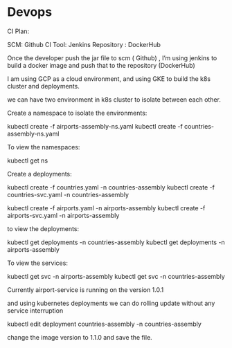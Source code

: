 # Devops

CI Plan:

SCM: Github
CI Tool: Jenkins
Repository : DockerHub

Once the developer push the jar file to scm ( Github) , I’m using jenkins to build a docker image and push that to the 
repository (DockerHub)

I am using GCP as a cloud environment, and using GKE to build the k8s cluster and deployments.

we can have two environment in k8s cluster to isolate between each other.

Create a namespace to isolate the environments:

kubectl create -f airports-assembly-ns.yaml
kubectl create -f countries-assembly-ns.yaml

To view the namespaces:

kubectl get ns

Create a deployments:

kubectl create -f countries.yaml -n countries-assembly
kubectl create -f countries-svc.yaml -n countries-assembly

kubectl create -f airports.yaml -n airports-assembly
kubectl create -f airports-svc.yaml -n airports-assembly


to view the deployments:

kubectl get deployments -n countries-assembly
kubectl get deployments -n airports-assembly

To view the services:

kubectl get svc -n airports-assembly
kubectl get svc -n countries-assembly

Currently 
airport-service is running on the version 1.0.1

and using kubernetes deployments we can do rolling update without any service interruption

kubectl edit deployment countries-assembly -n countries-assembly

change the image version to 1.1.0 and save the file.
